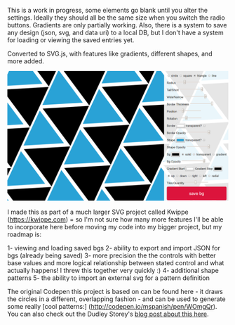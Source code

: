 This is a work in progress, some elements go blank until you alter the settings. Ideally they should all be the same size when you switch the radio buttons. Gradients are only partially working. Also, there is a system to save any design (json, svg, and data uri) to a local DB, but I don't have a system for loading or viewing the saved entries yet.

Converted to SVG.js, with features like gradients, different shapes, and more added.

![svg background generator](backgrounder3.png)

I made this as part of a much larger SVG project called Kwippe (https://kwippe.com) = so I'm not sure how many more features I'll be able to incorporate here before moving my code into my bigger project, but my roadmap is:

1- viewing and loading saved bgs
2- ability to export and import JSON for bgs (already being saved)
3- more precision the the controls with better base values and more logical relationship between stated control and what actually happens! I threw this together very quickly :)
4- additional shape patterns
5- the ability to import an external svg for a pattern definition

The original Codepen this project is based on can be found here - it draws the circles in a different, overlapping fashion - and can be used to generate some really [cool patterns:] (http://codepen.io/mspanish/pen/WOmgQr). You can also check out the Dudley Storey's [blog post about this here](http://thenewcode.com/336/Dynamic-SVG-Background-Pattern-Maker).

